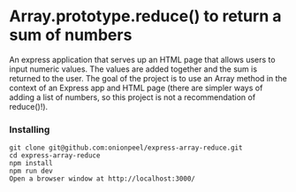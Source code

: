 # Array.prototype.reduce() to return a sum of numbers
An express application that serves up an HTML page that allows users to input numeric values.  The values are added together and the sum is returned to the user.
The goal of the project is to use an Array method in the context of an Express app and HTML page (there are simpler ways of adding a list of numbers, so this project is not a recommendation of reduce()!).
### Installing
```
git clone git@github.com:onionpeel/express-array-reduce.git
cd express-array-reduce
npm install
npm run dev
Open a browser window at http://localhost:3000/
```

